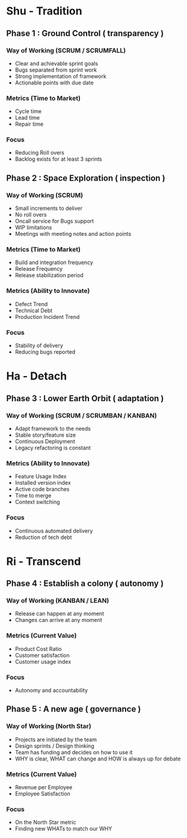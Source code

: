 # Shu - Tradition
## Phase 1 : Ground Control ( transparency )
### Way of Working (SCRUM / SCRUMFALL)
* Clear and achievable sprint goals
* Bugs separated from sprint work
* Strong implementation of framework
* Actionable points with due date
### Metrics (Time to Market)
* Cycle time
* Lead time
* Repair time
### Focus
* Reducing Roll overs
* Backlog exists for at least 3 sprints

## Phase 2 : Space Exploration ( inspection )
### Way of Working (SCRUM)
* Small increments to deliver
* No roll overs
* Oncall service for Bugs support
* WIP limitations
* Meetings with meeting notes and action points
### Metrics (Time to Market)
* Build and integration frequency
* Release Frequency
* Release stabilization period
### Metrics (Ability to Innovate)
* Defect Trend
* Technical Debt
* Production Incident Trend
### Focus
* Stability of delivery
* Reducing bugs reported

# Ha - Detach
## Phase 3 : Lower Earth Orbit ( adaptation )
### Way of Working (SCRUM / SCRUMBAN / KANBAN)
* Adapt framework to the needs
* Stable story/feature size
* Continuous Deployment
* Legacy refactoring is constant
### Metrics (Ability to Innovate)
* Feature Usage Index
* Installed version index
* Active code branches
* Time to merge
* Context switching
### Focus
* Continuous automated delivery
* Reduction of tech debt

# Ri - Transcend
## Phase 4 : Establish a colony ( autonomy )
### Way of Working (KANBAN / LEAN)
* Release can happen at any moment
* Changes can arrive at any moment
### Metrics (Current Value)
* Product Cost Ratio
* Customer satisfaction
* Customer usage index
### Focus
* Autonomy and accountability

## Phase 5 : A new age ( governance )
### Way of Working (North Star)
* Projects are initiated by the team
* Design sprints / Design thinking
* Team has funding and decides on how to use it
* WHY is clear, WHAT can change and HOW is always up for debate
### Metrics (Current Value)
* Revenue per Employee
* Employee Satisfaction
### Focus
* On the North Star metric
* Finding new WHATs to match our WHY
